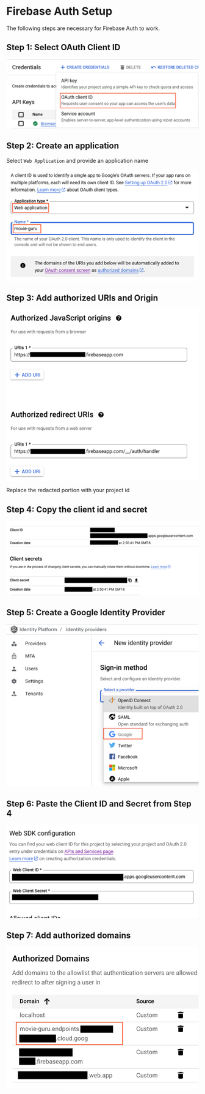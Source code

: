 # Firebase Auth Setup

The following steps are necessary for Firebase Auth to work.

## Step 1: Select OAuth Client ID

![Step 1](./images/image1.png)

## Step 2: Create an application

Select `Web Application` and provide an application name

![Step 2](./images/image2.png)

## Step 3: Add authorized URIs and Origin

![Step 3](./images/image3.png)

Replace the redacted portion with your project id

## Step 4: Copy the client id and secret

![Step 4](./images/image4.png)

## Step 5: Create a Google Identity Provider

![Step 5](./images/image5.png)

## Step 6: Paste the Client ID and Secret from Step 4

![Step 6](./images/image6.png)

## Step 7: Add authorized domains

![Step 7](./images/image7.png)
